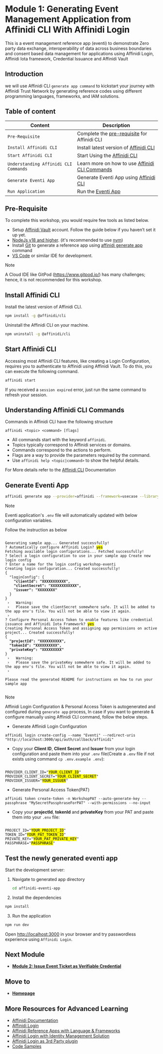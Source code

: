 # Module 1: Generating Event Management Application from Affinidi CLI With Affinidi Login

This is a event management reference app (eventi) to demonstrate Zero party data exchange, interoperability of data across business boundaries and consent based data management for applications using Affinidi Login, Affinidi Iota framework, Credential Issuance and Affinidi Vault

## Introduction

we will use Affinidi CLI `generate app command` to kickstart your journey with Affinidi Trust Network by generating reference codes using different programming languages, frameworks, and IAM solutions.

## Table of content

| Content                               | Description                                                                            |
| ------------------------------------- | -------------------------------------------------------------------------------------- |
| `Pre-Requisite`                       | Complete the [pre-requisite](#pre-requisite) for Affinidi CLI                          |
| `Install Affinidi CLI`                | Install latest version of [Affinidi CLI](#install-affinidi-cli)                        |
| `Start Affinidi CLI`                  | Start Using the [Affinidi CLI](#start-affinidi-cli)                                    |
| `Understanding Affinidi CLI Commands` | Learn more on how to use [Affinidi CLI Commands](#understanding-affinidi-cli-commands) |
| `Generate Eventi App`                 | Generate Eventi App using [Affinidi CLI](#generate-eventi-app-command)                 |
| `Run Application`                     | Run the [Eventi App](#test-the-newly-generated-eventi-app)                             |

## Pre-Requisite

To complete this workshop, you would require few tools as listed below.

- Setup [Affinidi Vault](https://docs.affinidi.com/docs/get-started/#create-an-affinidi-vault-account) account. Follow the guide below if you haven’t set it up yet.
- [NodeJs v18 and higher](https://nodejs.org). (it's recommended to use [nvm](https://github.com/nvm-sh/nvm))
- Install [Git](https://git-scm.com/) to generate a reference app using [affinidi generate app](https://docs.affinidi.com/dev-tools/affinidi-cli/generate-app/) command
- [VS Code](https://code.visualstudio.com/) or similar IDE for development.

> [!NOTE]
> A Cloud IDE like GitPod (https://www.gitpod.io/) has many challenges; hence, it is not recommended for this workshop.

## Install Affinidi CLI

Install the latest version of Affinidi CLI.

```sh
npm install -g @affinidi/cli
```

Uninstall the Affinidi CLI on your machine.

```sh
npm uninstall -g @affinidi/cli
```

## Start Affinidi CLI

Accessing most Affinidi CLI features, like creating a Login Configuration, requires you to authenticate to Affinidi using Affinidi Vault. To do this, you can execute the following command.

```sh
affinidi start
```

If you received a `session expired` error, just run the same command to refresh your session.

## Understanding Affinidi CLI Commands

Commands in Affinidi CLI have the following structure

```
affinidi <topic> <command> [flags]
```

- All commands start with the keyword `affinidi`.
- Topics typically correspond to Affinidi services or domains.
- Commands correspond to the actions to perform.
- Flags are a way to provide the parameters required by the command.
- Use `affinidi help <topic|command>` to show the helpful details.

For More details refer to the [Affinidi CLI](https://docs.affinidi.com/dev-tools/affinidi-cli/#understanding-commands) Documentation

## Generate Eventi App

```sh
affinidi generate app --provider=affinidi --framework=usecase --library=eventi --path=affinidi-eventi-app
```

> [!NOTE]
> Eventi application's `.env` file will automatically updated with below configuration variables.

Follow the instruction as below

<pre><code>
Generating sample app... Generated successfully!
? Automatically configure Affinidi Login? <mark>yes</mark>
Fetching available login configurations... Fetched successfully!
? Select a login configuration to use in your sample app Create new login config
? Enter a name for the login config workshop-eventi
Creating login configuration... Created successfully!
{
  "loginConfig": {
    <b>"clientId": "XXXXXXXXXXX",</b>
    <b>"clientSecret": "XXXXXXXXXXXX",</b>
    <b>"issuer": "XXXXXXXX"</b>
  }
}
 ›   Warning:
 ›   Please save the clientSecret somewhere safe. It will be added to the app env's file. You will not be able to view it again.
 ›
? Configure Personal Access Token to enable features like credential issuance and Affinidi Iota Framework? <mark>yes</mark>
Creating Personal Access Token and assigning app permissions on active project... Created successfully!
{
  <b>"projectId": "XXXXXXXXXX",</b>
  <b>"tokenId": "XXXXXXXXXX",</b>
  <b>"privateKey": "XXXXXXXXX"</b>
}
 ›   Warning:
 ›   Please save the privateKey somewhere safe. It will be added to the app env's file. You will not be able to view it again.
 ›

Please read the generated README for instructions on how to run your sample app

</code></pre>

> [!NOTE]
> Affinidi Login Configuration & Personal Access Token is autogenerated and configured during `generate app` process, In case if you want to generate & configure manually using Affinidi CLI command, follow the below steps.
>
> - Generate Affinidi Login Configuration
>
> ```
> affinidi login create-config --name "Eventi" --redirect-uris "http://localhost:3000/api/auth/callback/affinidi"
> ```
>
> - Copy your **Client ID**, **Client Secret** and **Issuer** from your login configuration and paste them into your `.env` file(Create a `.env` file if not exists using command `cp .env.example .env`):
>
> <pre><code>
> PROVIDER_CLIENT_ID="<mark>YOUR_CLIENT_ID</mark>"
> PROVIDER_CLIENT_SECRET="<mark>YOUR_CLIENT_SECRET</mark>"
> PROVIDER_ISSUER="<mark>YOUR_ISSUER</mark>"
> </code></pre>
>
> - Generate Personal Access Token(PAT)
>
> ```
> affinidi token create-token -n WorkshopPAT --auto-generate-key --passphrase "MySecretPassphraseForPAT" --with-permissions --no-input
> ```
>
> - Copy your **projectId**, **tokenId** and **privateKey** from your PAT and paste them into your `.env` file:
>
> <pre><code>
> PROJECT_ID="<mark>YOUR_PROJECT_ID</mark>"
> TOKEN_ID="<mark>YOUR_PAT_TOKEN_ID</mark>"
> PRIVATE_KEY="<mark>YOUR_PAT_PRIVATE_KEY</mark>"
> PASSPHRASE="<mark>PASSPHRASE</mark>"
> </code></pre>

## Test the newly generated eventi app

Start the development server:

1. Navigate to generated app directory

   ```sh
   cd affinidi-eventi-app
   ```

2. Install the dependencies

```sh
npm install
```

3. Run the application

```sh
npm run dev
```

Open [http://localhost:3000](http://localhost:3000) in your browser and try passwordless experience using `Affinidi Login`.

## Next Module

- [**Module 2: Issue Event Ticket as Verifiable Credential**](/docs/credentials-issuance.md)

## Move to

- [**Homepage**](/README.md)

## More Resources for Advanced Learning

- [Affinidi Documentation](https://docs.affinidi.com/docs/affinidi-login/)
- [Affinidi Login](https://docs.affinidi.com/docs/affinidi-login/how-affinidi-login-works/)
- [Affinidi Reference Apps with Language & Frameworks](https://docs.affinidi.com/labs/languages/)
- [Affinidi Login with Identity Management Solution](https://docs.affinidi.com/labs/identity-access-management/)
- [Affinidi Login as 3rd Party plugin](https://docs.affinidi.com/labs/3rd-party-plugins/)
- [Code Samples](https://docs.affinidi.com/other-resources/code-samples/)
